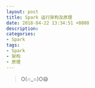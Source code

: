 ```yaml
---
layout: post
title: Spark 运行架构及原理
date: 2018-04-22 13:34:51 +0800
description:
categories:
- Spark
tags: 
- Spark 
- 架构
- 原理
---
```


<blockquote class="blockquote-center">
	O(∩_∩)O😄
</blockquote>

